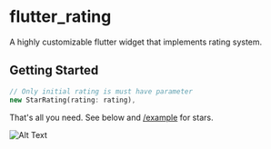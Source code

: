 # flutter_rating

A highly customizable flutter widget that implements rating system.

## Getting Started
```dart
// Only initial rating is must have parameter 
new StarRating(rating: rating),
````
That's all you need. See below and [/example](/example) for stars.


![Alt Text](https://media.giphy.com/media/3htkXtnsqSa9y8VsGI/giphy.gif)
